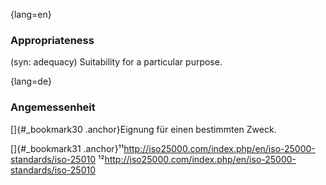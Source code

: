 {lang=en}
### Appropriateness

(syn: adequacy) Suitability for a particular purpose.


{lang=de}
### Angemessenheit

[]{#_bookmark30 .anchor}Eignung für einen bestimmten Zweck.

[]{#_bookmark31
.anchor}¹¹<http://iso25000.com/index.php/en/iso-25000-standards/iso-25010>
¹²<http://iso25000.com/index.php/en/iso-25000-standards/iso-25010>